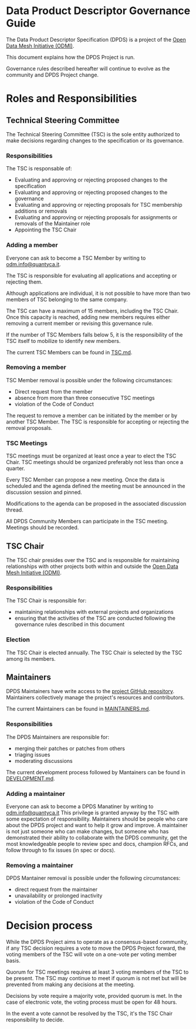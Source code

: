 # Data Product Descriptor Governance Guide
The Data Product Descriptor Specification (DPDS) is a project of the [Open Data Mesh Initiative (ODMI)](https://initiative.opendatamesh.org/). 

This document explains how the DPDS Project is run. 

Governance rules described hereafter will continue to evolve as the community and DPDS Project change.

# Roles and Responsibilities

## Technical Steering Committee
The Technical Steering Committee (TSC) is the sole entity authorized to make decisions regarding changes to the specification or its governance.

### Responsibilities
The TSC is responsable of:

* Evaluating and approving or rejecting proposed changes to the specification
* Evaluating and approving or rejecting proposed changes to the governance
* Evaluating and approving or rejecting proposals for TSC membership additions or removals
* Evaluating and approving or rejecting proposals for assignments or removals of the Maintainer role
* Appointing the TSC Chair

### Adding a member
Everyone can ask to become a TSC Member by writing to [odm.info@quantyca.it](mailto:odm.info@quantyca.it). 

The TSC is responsible for evaluating all applications and accepting or rejecting them. 

Although applications are individual, it is not possible to have more than two members of TSC belonging to the same company. 

The TSC can have a maximum of 15 members, including the TSC Chair. Once this capacity is reached, adding new members requires either removing a current member or revising this governance rule.

If the number of TSC Members falls below  5, it is the responsibility of the TSC itself to mobilize to identify new members.

The current TSC Members can be found in [TSC.md](./TSC.md).

### Removing a member
TSC Member removal is possible under the following circumstances:

* Direct request from the member
* absence from more than three consecutive TSC meetings
* violation of the Code of Conduct

The request to remove a member can be initiated by the member or by another TSC Member. The TSC is responsible for accepting or rejecting the removal proposals.
  
### TSC Meetings
TSC meetings must be organized at least once a year to elect the TSC Chair. TSC meetings should be organized preferably not less than once a quarter. 

Every TSC Member can propose a new meeting. Once the data is scheduled and the agenda defined the meeting must be announced in the discussion session and pinned. 

Modifications to the agenda can be proposed in the associated discussion thread. 

All DPDS Community Members can participate in the TSC meeting. Meetings should be recorded.

## TSC Chair
The TSC chair presides over the TSC and is responsible for maintaining relationships with other projects both within and outside the [Open Data Mesh Initiative (ODMI)](https://initiative.opendatamesh.org/). 

### Responsibilities
The TSC Chair is responsible for:

* maintaining relationships with external projects and organizations
* ensuring that the activities of the TSC are conducted following the governance rules described in this document
  
### Election
The TSC Chair is elected annually. The TSC Chair is selected by the TSC among its members.

## Maintainers
DPDS Maintainers have write access to the [project GitHub repository](https://github.com/opendatamesh-initiative/odm-specification-dpdescriptor).
Maintainers collectively manage the project's resources and contributors.

The current Maintainers can be found in [MAINTAINERS.md](./MAINTAINERS.md).

### Responsibilities
The DPDS Maintainers are responsible for:

* merging their patches or patches from others
* triaging issues
* moderating discussions

 The current development process followed by Mantainers can be found in [DEVELOPMENT.md](./DEVELOPMENT.md).

### Adding a maintainer
Everyone can ask to become a DPDS Manatiner by writing to [odm.info@quantyca.it](mailto:odm.info@quantyca.it)  This privilege is granted anyway by the TSC with some expectation of responsibility. Maintainers should be people who care about the DPDS project and want to help it grow and improve. A maintainer is not just someone who can make changes, but someone who has demonstrated their ability to collaborate with the DPDS community, get the most knowledgeable people to review spec and docs, champion RFCs, and follow through to fix issues (in spec or docs).

### Removing a maintainer
DPDS Mantainer removal is possible under the following circumstances:

* direct request from the maintainer
* unavailability or prolonged inactivity
* violation of the Code of Conduct

# Decision process
While the DPDS Project aims to operate as a consensus-based community, if any TSC
decision requires a vote to move the DPDS Project forward, the voting members of the
TSC will vote on a one-vote per voting member basis.

Quorum for TSC meetings requires at least 3 voting members of
the TSC to be present. The TSC may continue to meet if quorum is not met but
will be prevented from making any decisions at the meeting.

Decisions by vote require a majority vote, provided quorum is met. In the case of electronic vote, the voting process
must be open for 48 hours.

In the event a vote cannot be resolved by the TSC, it's the TSC Chair responsibility to decide.
